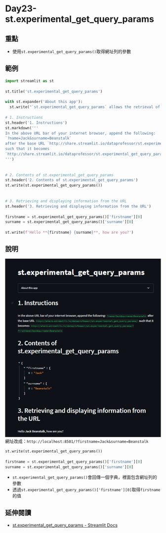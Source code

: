 # Day23-st.experimental_get_query_params

## 重點
+ 使用`st.experimental_get_query_params()`取得網址列的參數


## 範例
```python
import streamlit as st

st.title('st.experimental_get_query_params')

with st.expander('About this app'):
  st.write("`st.experimental_get_query_params` allows the retrieval of query parameters directly from the URL of the user's browser.")

# 1. Instructions
st.header('1. Instructions')
st.markdown('''
In the above URL bar of your internet browser, append the following:
`?name=Jack&surname=Beanstalk`
after the base URL `http://share.streamlit.io/dataprofessor/st.experimental_get_query_params/`
such that it becomes 
`http://share.streamlit.io/dataprofessor/st.experimental_get_query_params/?firstname=Jack&surname=Beanstalk`
''')


# 2. Contents of st.experimental_get_query_params
st.header('2. Contents of st.experimental_get_query_params')
st.write(st.experimental_get_query_params())


# 3. Retrieving and displaying information from the URL
st.header('3. Retrieving and displaying information from the URL')

firstname = st.experimental_get_query_params()['firstname'][0]
surname = st.experimental_get_query_params()['surname'][0]

st.write(f'Hello **{firstname} {surname}**, how are you?')
```

## 說明
![](../fig/Day23-2.png)  
網址改成：`http://localhost:8501/?firstname=Jack&surname=Beanstalk`

```python
st.write(st.experimental_get_query_params()) 

firstname = st.experimental_get_query_params()['firstname'][0]
surname = st.experimental_get_query_params()['surname'][0]
```
+ `st.experimental_get_query_params()`會回傳一個字典，裡面包含網址列的參數
+ 透過`st.experimental_get_query_params()['firstname'][0]`取得`firstname`的值

## 延伸閱讀
+ [st.experimental_get_query_params - Streamlit Docs](https://docs.streamlit.io/library/api-reference/utilities/st.experimental_get_query_params)